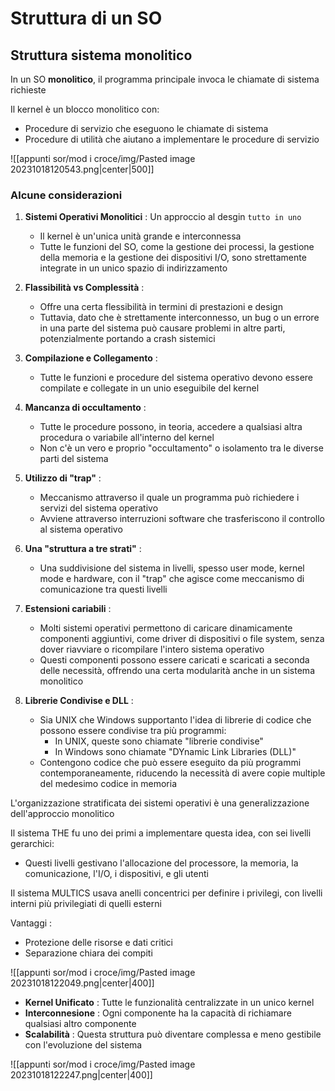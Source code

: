 # Struttura di un SO

## Struttura sistema monolitico

In un SO **monolitico**, il programma principale invoca le chiamate di sistema richieste

Il kernel è un blocco monolitico con:
- Procedure di servizio che eseguono le chiamate di sistema
- Procedure di utilità che aiutano a implementare le procedure di servizio

![[appunti sor/mod i croce/img/Pasted image 20231018120543.png|center|500]]

### Alcune considerazioni

1) **Sistemi Operativi Monolitici** : Un approccio al desgin `tutto in uno`
	- Il kernel è un'unica unità grande e interconnessa
	- Tutte le funzioni del SO, come la gestione dei processi, la gestione della memoria e la gestione dei dispositivi I/O, sono strettamente integrate in un unico spazio di indirizzamento

2) **Flassibilità vs Complessità** : 
	- Offre una certa flessibilità in termini di prestazioni e design
	- Tuttavia, dato che è strettamente interconnesso, un bug o un errore in una parte del sistema può causare problemi in altre parti, potenzialmente portando a crash sistemici

3) **Compilazione e Collegamento** : 
	- Tutte le funzioni e procedure del sistema operativo devono essere compilate e collegate in un unio eseguibile del kernel

4) **Mancanza di occultamento** : 
	- Tutte le procedure possono, in teoria, accedere a qualsiasi altra procedura o variabile all'interno del kernel
	- Non c'è un vero e proprio "occultamento" o isolamento tra le diverse parti del sistema

5) **Utilizzo di "trap"** : 
	- Meccanismo attraverso il quale un programma può richiedere i servizi del sistema operativo
	- Avviene attraverso interruzioni software che trasferiscono il controllo al sistema operativo

6) **Una "struttura a tre strati"** : 
	- Una suddivisione del sistema in livelli, spesso user mode, kernel mode e hardware, con il "trap" che agisce come meccanismo di comunicazione tra questi livelli

7) **Estensioni cariabili** : 
	- Molti sistemi operativi permettono di caricare dinamicamente componenti aggiuntivi, come driver di dispositivi o file system, senza dover riavviare o ricompilare l'intero sistema operativo
	- Questi componenti possono essere caricati e scaricati a seconda delle necessità, offrendo una certa modularità anche in un sistema monolitico

8) **Librerie Condivise e DLL** :
	- Sia UNIX che Windows supportanto l'idea di librerie di codice che possono essere condivise tra più programmi:
		- In UNIX, queste sono chiamate "librerie condivise"
		- In Windows sono chiamate "DYnamic Link Libraries (DLL)"
	- Contengono codice che può essere eseguito da più programmi contemporaneamente, riducendo la necessità di avere copie multiple del medesimo codice in memoria

L'organizzazione stratificata dei sistemi operativi è una generalizzazione dell'approccio monolitico

Il sistema THE fu uno dei primi a implementare questa idea, con sei livelli gerarchici:
- Questi livelli gestivano l'allocazione del processore, la memoria, la comunicazione, l'I/O, i dispositivi, e gli utenti

Il sistema MULTICS usava anelli concentrici per definire i privilegi, con livelli interni più privilegiati di quelli esterni

Vantaggi :
- Protezione delle risorse e dati critici
- Separazione chiara dei compiti

![[appunti sor/mod i croce/img/Pasted image 20231018122049.png|center|400]]

- **Kernel Unificato** : Tutte le funzionalità centralizzate in un unico kernel
- **Interconnesione** : Ogni componente ha la capacità di richiamare qualsiasi altro componente
- **Scalabilità** : Questa struttura può diventare complessa e meno gestibile con l'evoluzione del sistema

![[appunti sor/mod i croce/img/Pasted image 20231018122247.png|center|400]]







